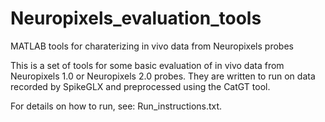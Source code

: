 # Neuropixels_evaluation_tools
MATLAB tools for charaterizing in vivo data from Neuropixels probes

This is a set of tools for some basic evaluation of in vivo data from Neuropixels 1.0 or Neuropixels 2.0 probes. They are written to run on data recorded by SpikeGLX and preprocessed using the CatGT tool.

For details on how to run, see: Run_instructions.txt.
